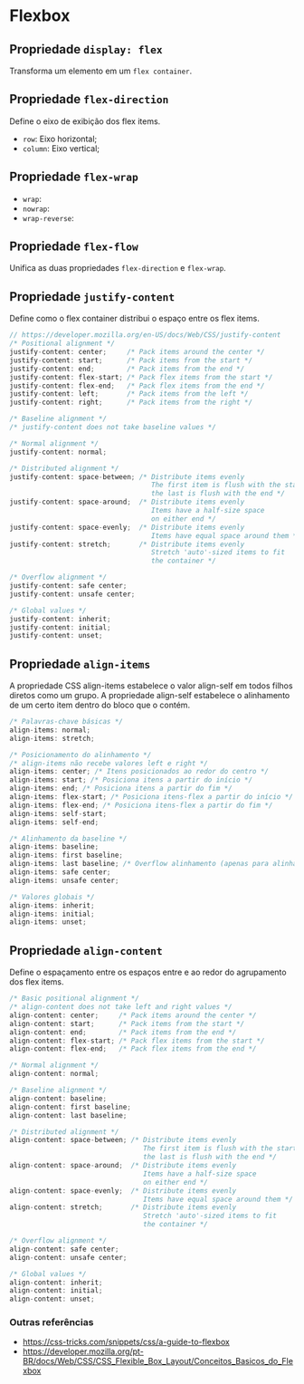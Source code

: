 # Flexbox

## Propriedade `display: flex`

Transforma um elemento em um `flex container`.

## Propriedade `flex-direction`

Define o eixo de exibição dos flex items. 

* `row`: Eixo horizontal;
* `column`: Eixo vertical;

## Propriedade `flex-wrap`

* `wrap`: 
* `nowrap`:
* `wrap-reverse`:

## Propriedade `flex-flow`

Unifica as duas propriedades `flex-direction` e `flex-wrap`.

## Propriedade `justify-content`

Define como o flex container distribui o espaço entre os flex items.

```javascript
// https://developer.mozilla.org/en-US/docs/Web/CSS/justify-content
/* Positional alignment */
justify-content: center;     /* Pack items around the center */
justify-content: start;      /* Pack items from the start */
justify-content: end;        /* Pack items from the end */
justify-content: flex-start; /* Pack flex items from the start */
justify-content: flex-end;   /* Pack flex items from the end */
justify-content: left;       /* Pack items from the left */
justify-content: right;      /* Pack items from the right */

/* Baseline alignment */
/* justify-content does not take baseline values */

/* Normal alignment */
justify-content: normal;

/* Distributed alignment */
justify-content: space-between; /* Distribute items evenly
                                   The first item is flush with the start,
                                   the last is flush with the end */
justify-content: space-around;  /* Distribute items evenly
                                   Items have a half-size space
                                   on either end */
justify-content: space-evenly;  /* Distribute items evenly
                                   Items have equal space around them */
justify-content: stretch;       /* Distribute items evenly
                                   Stretch 'auto'-sized items to fit
                                   the container */

/* Overflow alignment */
justify-content: safe center;
justify-content: unsafe center;

/* Global values */
justify-content: inherit;
justify-content: initial;
justify-content: unset;
```

## Propriedade `align-items`

A propriedade CSS align-items estabelece o valor align-self em todos filhos diretos como um grupo. A propriedade align-self estabelece o alinhamento de um certo item dentro do bloco que o contém.

```javascript
/* Palavras-chave básicas */ 
align-items: normal; 
align-items: stretch; 

/* Posicionamento do alinhamento */ 
/* align-items não recebe valores left e right */
align-items: center; /* Itens posicionados ao redor do centro */ 
align-items: start; /* Posiciona itens a partir do início */ 
align-items: end; /* Posiciona itens a partir do fim */ 
align-items: flex-start; /* Posiciona itens-flex a partir do início */ 
align-items: flex-end; /* Posiciona itens-flex a partir do fim */ 
align-items: self-start; 
align-items: self-end; 

/* Alinhamento da baseline */
align-items: baseline; 
align-items: first baseline; 
align-items: last baseline; /* Overflow alinhamento (apenas para alinhamento de posição) */ 
align-items: safe center; 
align-items: unsafe center; 

/* Valores globais */
align-items: inherit; 
align-items: initial; 
align-items: unset;
```

## Propriedade `align-content`

Define o espaçamento entre os espaços entre e ao redor do agrupamento dos flex items.

```javascript
/* Basic positional alignment */
/* align-content does not take left and right values */
align-content: center;     /* Pack items around the center */
align-content: start;      /* Pack items from the start */
align-content: end;        /* Pack items from the end */
align-content: flex-start; /* Pack flex items from the start */
align-content: flex-end;   /* Pack flex items from the end */

/* Normal alignment */
align-content: normal;

/* Baseline alignment */ 
align-content: baseline;
align-content: first baseline;
align-content: last baseline;

/* Distributed alignment */
align-content: space-between; /* Distribute items evenly
                                 The first item is flush with the start,
                                 the last is flush with the end */
align-content: space-around;  /* Distribute items evenly
                                 Items have a half-size space
                                 on either end */
align-content: space-evenly;  /* Distribute items evenly
                                 Items have equal space around them */
align-content: stretch;       /* Distribute items evenly
                                 Stretch 'auto'-sized items to fit
                                 the container */

/* Overflow alignment */
align-content: safe center;
align-content: unsafe center;

/* Global values */
align-content: inherit;
align-content: initial;
align-content: unset;
```

### Outras referências

* https://css-tricks.com/snippets/css/a-guide-to-flexbox
* https://developer.mozilla.org/pt-BR/docs/Web/CSS/CSS_Flexible_Box_Layout/Conceitos_Basicos_do_Flexbox
